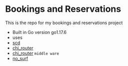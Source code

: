 # Bookings and Reservations

This is the repo for my bookings and reservations project

- Built in Go version go1.17.6 
- uses 
-	[scd](https://github.com/alexedwards/scs/v2) 
-	[chi_router](https://github.com/go-chi/chi) 
-	[chi_router](https://github.com/go-chi/chi/v5) `middle ware`
-	[no_surf](https://github.com/justinas/nosurf)     